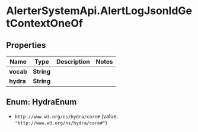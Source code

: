 # AlerterSystemApi.AlertLogJsonldGetContextOneOf

## Properties

Name | Type | Description | Notes
------------ | ------------- | ------------- | -------------
**vocab** | **String** |  | 
**hydra** | **String** |  | 



## Enum: HydraEnum


* `http://www.w3.org/ns/hydra/core#` (value: `"http://www.w3.org/ns/hydra/core#"`)




